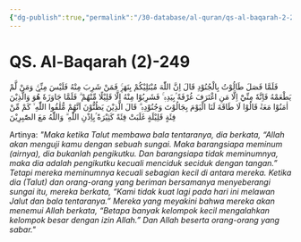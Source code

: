 ```yaml
---
{"dg-publish":true,"permalink":"/30-database/al-quran/qs-al-baqarah-2-249/"}
---
```



# QS. Al-Baqarah (2)-249
فَلَمَّا فَصَلَ طَالُوْتُ بِالْجُنُوْدِ قَالَ اِنَّ اللّٰهَ مُبْتَلِيْكُمْ بِنَهَرٍۚ فَمَنْ شَرِبَ مِنْهُ فَلَيْسَ مِنِّيْۚ وَمَنْ لَّمْ يَطْعَمْهُ فَاِنَّهٗ مِنِّيْٓ اِلَّا مَنِ اغْتَرَفَ غُرْفَةً ۢبِيَدِهٖ ۚ فَشَرِبُوْا مِنْهُ اِلَّا قَلِيْلًا مِّنْهُمْ ۗ فَلَمَّا جَاوَزَهٗ هُوَ وَالَّذِيْنَ اٰمَنُوْا مَعَهٗۙ قَالُوْا لَا طَاقَةَ لَنَا الْيَوْمَ بِجَالُوْتَ وَجُنُوْدِهٖ ۗ قَالَ الَّذِيْنَ يَظُنُّوْنَ اَنَّهُمْ مُّلٰقُوا اللّٰهِ ۙ كَمْ مِّنْ فِئَةٍ قَلِيْلَةٍ غَلَبَتْ فِئَةً كَثِيْرَةً ۢبِاِذْنِ اللّٰهِ ۗ وَاللّٰهُ مَعَ الصّٰبِرِيْنَ 

Artinya: *"Maka ketika Talut membawa bala tentaranya, dia berkata, “Allah akan menguji kamu dengan sebuah sungai. Maka barangsiapa meminum (airnya), dia bukanlah pengikutku. Dan barangsiapa tidak meminumnya, maka dia adalah pengikutku kecuali menciduk seciduk dengan tangan.” Tetapi mereka meminumnya kecuali sebagian kecil di antara mereka. Ketika dia (Talut) dan orang-orang yang beriman bersamanya menyeberangi sungai itu, mereka berkata, “Kami tidak kuat lagi pada hari ini melawan Jalut dan bala tentaranya.” Mereka yang meyakini bahwa mereka akan menemui Allah berkata, “Betapa banyak kelompok kecil mengalahkan kelompok besar dengan izin Allah.” Dan Allah beserta orang-orang yang sabar."*
